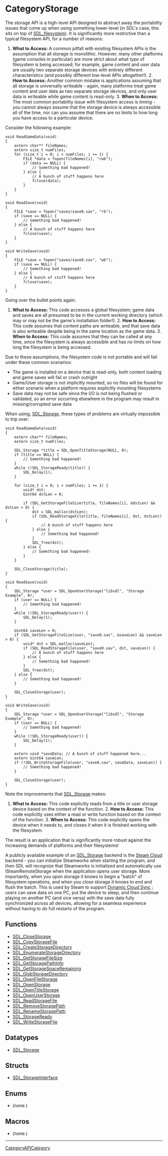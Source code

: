 # CategoryStorage

The storage API is a high-level API designed to abstract away the
portability issues that come up when using something lower-level (in SDL's
case, this sits on top of [SDL_filesystem](SDL_filesystem)). It is
significantly more restrictive than a typical filesystem API, for a number
of reasons:

1. **What to Access:** A common pitfall with existing filesystem APIs is
the assumption that all storage is monolithic. However, many other
platforms (game consoles in particular) are more strict about what _type_
of filesystem is being accessed; for example, game content and user data
are usually two separate storage devices with entirely different
characteristics (and possibly different low-level APIs altogether!). 2.
**How to Access:** Another common mistake is applications assuming that all
storage is universally writeable - again, many platforms treat game content
and user data as two separate storage devices, and only user data is
writeable while game content is read-only. 3. **When to Access:** The most
common portability issue with filesystem access is _timing_ - you cannot
always assume that the storage device is always accessible all of the time,
nor can you assume that there are no limits to how long you have access to
a particular device.

Consider the following example:

```
void ReadGameData(void)
{
    extern char** fileNames;
    extern size_t numFiles;
    for (size_t i = 0; i < numFiles; i += 1) {
        FILE *data = fopen(fileNames[i], "rwb");
        if (data == NULL) {
            // Something bad happened!
        } else {
            // A bunch of stuff happens here
            fclose(data);
        }
    }
}

void ReadSave(void)
{
    FILE *save = fopen("saves/save0.sav", "rb");
    if (save == NULL) {
        // Something bad happened!
    } else {
        // A bunch of stuff happens here
        fclose(save);
    }
}

void WriteSave(void)
{
    FILE *save = fopen("saves/save0.sav", "wb");
    if (save == NULL) {
        // Something bad happened!
    } else {
        // A bunch of stuff happens here
        fclose(save);
    }
}
```

Going over the bullet points again:

1. **What to Access:** This code accesses a global filesystem; game data
and saves are all presumed to be in the current working directory (which
may or may not be the game's installation folder!). 2. **How to Access:**
This code assumes that content paths are writeable, and that save data is
also writeable despite being in the same location as the game data. 3.
**When to Access:** This code assumes that they can be called at any time,
since the filesystem is always accessible and has no limits on how long the
filesystem is being accessed.

Due to these assumptions, the filesystem code is not portable and will fail
under these common scenarios:

- The game is installed on a device that is read-only, both content loading
  and game saves will fail or crash outright
- Game/User storage is not implicitly mounted, so no files will be found
  for either scenario when a platform requires explicitly mounting
  filesystems
- Save data may not be safe since the I/O is not being flushed or
  validated, so an error occurring elsewhere in the program may result in
  missing/corrupted save data

When using, [SDL_Storage](SDL_Storage), these types of problems are
virtually impossible to trip over:

```
void ReadGameData(void)
{
    extern char** fileNames;
    extern size_t numFiles;

    SDL_Storage *title = SDL_OpenTitleStorage(NULL, 0);
    if (title == NULL) {
        // Something bad happened!
    }
    while (!SDL_StorageReady(title)) {
        SDL_Delay(1);
    }

    for (size_t i = 0; i < numFiles; i += 1) {
        void* dst;
        Uint64 dstLen = 0;

        if (SDL_GetStorageFileSize(title, fileNames[i], &dstLen) && dstLen > 0) {
            dst = SDL_malloc(dstLen);
            if (SDL_ReadStorageFile(title, fileNames[i], dst, dstLen)) {
                // A bunch of stuff happens here
            } else {
                // Something bad happened!
            }
            SDL_free(dst);
        } else {
            // Something bad happened!
        }
    }

    SDL_CloseStorage(title);
}

void ReadSave(void)
{
    SDL_Storage *user = SDL_OpenUserStorage("libsdl", "Storage Example", 0);
    if (user == NULL) {
        // Something bad happened!
    }
    while (!SDL_StorageReady(user)) {
        SDL_Delay(1);
    }

    Uint64 saveLen = 0;
    if (SDL_GetStorageFileSize(user, "save0.sav", &saveLen) && saveLen > 0) {
        void* dst = SDL_malloc(saveLen);
        if (SDL_ReadStorageFile(user, "save0.sav", dst, saveLen)) {
            // A bunch of stuff happens here
        } else {
            // Something bad happened!
        }
        SDL_free(dst);
    } else {
        // Something bad happened!
    }

    SDL_CloseStorage(user);
}

void WriteSave(void)
{
    SDL_Storage *user = SDL_OpenUserStorage("libsdl", "Storage Example", 0);
    if (user == NULL) {
        // Something bad happened!
    }
    while (!SDL_StorageReady(user)) {
        SDL_Delay(1);
    }

    extern void *saveData; // A bunch of stuff happened here...
    extern Uint64 saveLen;
    if (!SDL_WriteStorageFile(user, "save0.sav", saveData, saveLen)) {
        // Something bad happened!
    }

    SDL_CloseStorage(user);
}
```

Note the improvements that [SDL_Storage](SDL_Storage) makes:

1. **What to Access:** This code explicitly reads from a title or user
storage device based on the context of the function. 2. **How to Access:**
This code explicitly uses either a read or write function based on the
context of the function. 3. **When to Access:** This code explicitly opens
the device when it needs to, and closes it when it is finished working with
the filesystem.

The result is an application that is significantly more robust against the
increasing demands of platforms and their filesystems!

A publicly available example of an
[SDL_Storage](SDL_Storage) backend is the
[Steam Cloud](https://partner.steamgames.com/doc/features/cloud)
backend - you can initialize Steamworks when starting the program, and then
SDL will recognize that Steamworks is initialized and automatically use
ISteamRemoteStorage when the application opens user storage. More
importantly, when you _open_ storage it knows to begin a "batch" of
filesystem operations, and when you _close_ storage it knows to end and
flush the batch. This is used by Steam to support
[Dynamic Cloud Sync](https://steamcommunity.com/groups/steamworks/announcements/detail/3142949576401813670)
; users can save data on one PC, put the device to sleep, and then continue
playing on another PC (and vice versa) with the save data fully
synchronized across all devices, allowing for a seamless experience without
having to do full restarts of the program.

<!-- END CATEGORY DOCUMENTATION -->

## Functions

<!-- DO NOT HAND-EDIT CATEGORY LISTS, THEY ARE AUTOGENERATED AND WILL BE OVERWRITTEN, BASED ON TAGS IN INDIVIDUAL PAGE FOOTERS. EDIT THOSE INSTEAD. -->
<!-- BEGIN CATEGORY LIST: CategoryStorage, CategoryAPIFunction -->
- [SDL_CloseStorage](SDL_CloseStorage)
- [SDL_CopyStorageFile](SDL_CopyStorageFile)
- [SDL_CreateStorageDirectory](SDL_CreateStorageDirectory)
- [SDL_EnumerateStorageDirectory](SDL_EnumerateStorageDirectory)
- [SDL_GetStorageFileSize](SDL_GetStorageFileSize)
- [SDL_GetStoragePathInfo](SDL_GetStoragePathInfo)
- [SDL_GetStorageSpaceRemaining](SDL_GetStorageSpaceRemaining)
- [SDL_GlobStorageDirectory](SDL_GlobStorageDirectory)
- [SDL_OpenFileStorage](SDL_OpenFileStorage)
- [SDL_OpenStorage](SDL_OpenStorage)
- [SDL_OpenTitleStorage](SDL_OpenTitleStorage)
- [SDL_OpenUserStorage](SDL_OpenUserStorage)
- [SDL_ReadStorageFile](SDL_ReadStorageFile)
- [SDL_RemoveStoragePath](SDL_RemoveStoragePath)
- [SDL_RenameStoragePath](SDL_RenameStoragePath)
- [SDL_StorageReady](SDL_StorageReady)
- [SDL_WriteStorageFile](SDL_WriteStorageFile)
<!-- END CATEGORY LIST -->

## Datatypes

<!-- DO NOT HAND-EDIT CATEGORY LISTS, THEY ARE AUTOGENERATED AND WILL BE OVERWRITTEN, BASED ON TAGS IN INDIVIDUAL PAGE FOOTERS. EDIT THOSE INSTEAD. -->
<!-- BEGIN CATEGORY LIST: CategoryStorage, CategoryAPIDatatype -->
- [SDL_Storage](SDL_Storage)
<!-- END CATEGORY LIST -->

## Structs

<!-- DO NOT HAND-EDIT CATEGORY LISTS, THEY ARE AUTOGENERATED AND WILL BE OVERWRITTEN, BASED ON TAGS IN INDIVIDUAL PAGE FOOTERS. EDIT THOSE INSTEAD. -->
<!-- BEGIN CATEGORY LIST: CategoryStorage, CategoryAPIStruct -->
- [SDL_StorageInterface](SDL_StorageInterface)
<!-- END CATEGORY LIST -->

## Enums

<!-- DO NOT HAND-EDIT CATEGORY LISTS, THEY ARE AUTOGENERATED AND WILL BE OVERWRITTEN, BASED ON TAGS IN INDIVIDUAL PAGE FOOTERS. EDIT THOSE INSTEAD. -->
<!-- BEGIN CATEGORY LIST: CategoryStorage, CategoryAPIEnum -->
- (none.)
<!-- END CATEGORY LIST -->

## Macros

<!-- DO NOT HAND-EDIT CATEGORY LISTS, THEY ARE AUTOGENERATED AND WILL BE OVERWRITTEN, BASED ON TAGS IN INDIVIDUAL PAGE FOOTERS. EDIT THOSE INSTEAD. -->
<!-- BEGIN CATEGORY LIST: CategoryStorage, CategoryAPIMacro -->
- (none.)
<!-- END CATEGORY LIST -->


----
[CategoryAPICategory](CategoryAPICategory)



